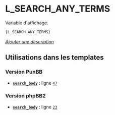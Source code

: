 # L_SEARCH_ANY_TERMS


Variable d'affichage.

```html
{L_SEARCH_ANY_TERMS}
```

[*Ajouter une description*](https://fa-tvars.appspot.com/var/L_SEARCH_ANY_TERMS)

## Utilisations dans les templates

### Version PunBB
* __[`search_body`](../tpl/var/punbb/search_body.md#readme) :__ ligne [`47`](../tpl/src/punbb/search_body.tpl#L47)

### Version phpBB2
* __[`search_body`](../tpl/var/subsilver/search_body.md#readme) :__ ligne [`23`](../tpl/src/subsilver/search_body.tpl#L23)